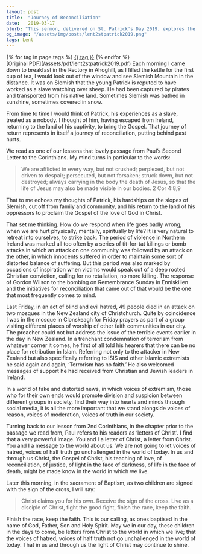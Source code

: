 ```yaml
---
layout: post
title:  "Journey of Reconciliation"
date:   2019-03-17
blurb: "This sermon, delivered on St. Patrick's Day 2019, explores the journey of St. Patrick, from being a slave to becoming a beacon of the Gospel. It discusses how we respond when life goes wrong and emphasizes the importance of not retaliating but seeking reconciliation. The sermon also addresses the recent terrorist attack in New Zealand, condemning all forms of terrorism and urging listeners to stand alongside voices of reason and truth."
og_image: "/assets/img/posts/lent2stpatrick2019.png"
tags: Lent
---    
```

<div class="tag-pills">
    {% for tag in page.tags %}
    <a href="{{ site.baseurl }}/tag/{{ tag | slugify }}" class="tag-pill">{{ tag }}</a>
    {% endfor %}
</div>
[Original PDF](/assets/pdf/lent2stpatrick2019.pdf)
Each morning I came down to breakfast in the Rectory in Ahoghill, as I filled the kettle for the first cup of tea, I would look out of the window and see Slemish Mountain in the distance. It was on Slemish that the young Patrick is reputed to have worked as a slave watching over sheep. He had been captured by pirates and transported from his native land. Sometimes Slemish was bathed in sunshine, sometimes covered in snow.

From time to time I would think of Patrick, his experiences as a slave, treated as a nobody. I thought of him, having escaped from Ireland, returning to the land of his captivity, to bring the Gospel. That journey of return represents in itself a journey of reconciliation, putting behind past hurts.

We read as one of our lessons that lovely passage from Paul’s Second Letter to the Corinthians. My mind turns in particular to the words:

> We are afflicted in every way, but not crushed; perplexed, but not driven to despair; persecuted, but not forsaken; struck down, but not destroyed; always carrying in the body the death of Jesus, so that the life of Jesus may also be made visible in our bodies. 2 Cor 4:8,9

That to me echoes my thoughts of Patrick, his hardships on the slopes of Slemish, cut off from family and community, and his return to the land of his oppressors to proclaim the Gospel of the love of God in Christ.

That set me thinking. How do we respond when life goes badly wrong; when we are hurt physically, mentally, spiritually by life? It is very natural to retreat into ourselves, to strike back. The period of violence in Northern Ireland was marked all too often by a series of tit-for-tat killings or bomb attacks in which an attack on one community was followed by an attack on the other, in which innocents suffered in order to maintain some sort of distorted balance of suffering. But this period was also marked by occasions of inspiration when victims would speak out of a deep rooted Christian conviction, calling for no retaliation, no more killing. The response of Gordon Wilson to the bombing on Remembrance Sunday in Enniskillen and the initiatives for reconciliation that came out of that would be the one that most frequently comes to mind.

Last Friday, in an act of blind and evil hatred, 49 people died in an attack on two mosques in the New Zealand city of Christchurch. Quite by coincidence I was in the mosque in Clonskeagh for Friday prayers as part of a group visiting different places of worship of other faith communities in our city. The preacher could not but address the issue of the terrible events earlier in the day in New Zealand. In a trenchant condemnation of terrorism from whatever corner it comes, he first of all told his hearers that there can be no place for retribution in Islam. Referring not only to the attacker in New Zealand but also specifically referring to ISIS and other Islamic extremists he said again and again, ‘Terrorism has no faith.’ He also welcomed messages of support he had received from Christian and Jewish leaders in Ireland.

In a world of fake and distorted news, in which voices of extremism, those who for their own ends would promote division and suspicion between different groups in society, find their way into hearts and minds through social media, it is all the more important that we stand alongside voices of reason, voices of moderation, voices of truth in our society.

Turning back to our lesson from 2nd Corinthians, in the chapter prior to the passage we read from, Paul refers to his readers as ‘letters of Christ’. I find that a very powerful image. You and I a letter of Christ, a letter from Christ. You and I a message to the world about us. We are not going to let voices of hatred, voices of half truth go unchallenged in the world of today. In us and through us Christ, the Gospel of Christ, his teaching of love, of reconciliation, of justice, of light in the face of darkness, of life in the face of death, might be made know in the world in which we live.

Later this morning, in the sacrament of Baptism, as two children are signed with the sign of the cross, I will say:

> Christ claims you for his own.
> Receive the sign of the cross.
> Live as a disciple of Christ,
> fight the good fight,
> finish the race, keep the faith.

Finish the race, keep the faith. This is our calling, as ones baptised in the name of God, Father, Son and Holy Spirit. May we in our day, these children in the days to come, be letters from Christ to the world in which we live; that the voices of hatred, voices of half truth not go unchallenged in the world of today. That in us and through us the light of Christ may continue to shine.
